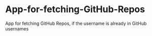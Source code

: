 # App-for-fetching-GitHub-Repos
App for fetching GitHub Repos, if the username is already in GitHub usernames
